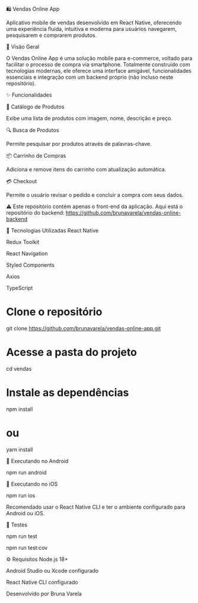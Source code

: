 
🛍️ Vendas Online App

Aplicativo mobile de vendas desenvolvido em React Native, oferecendo uma experiência fluida, intuitiva e moderna para usuários navegarem, pesquisarem e comprarem produtos.

🚀 Visão Geral

O Vendas Online App é uma solução mobile para e-commerce, voltado para facilitar o processo de compra via smartphone. Totalmente construído com tecnologias modernas, ele oferece uma interface amigável, funcionalidades essenciais e integração com um backend próprio (não incluso neste repositório).

✨ Funcionalidades

🛒 Catálogo de Produtos

Exibe uma lista de produtos com imagem, nome, descrição e preço.

🔍 Busca de Produtos

Permite pesquisar por produtos através de palavras-chave.

📦 Carrinho de Compras

Adiciona e remove itens do carrinho com atualização automática.

💳 Checkout

Permite o usuário revisar o pedido e concluir a compra com seus dados.

⚠️ Este repositório contém apenas o front-end da aplicação. Aqui está o repositório do backend: https://github.com/brunavarela/vendas-online-backend

🧰 Tecnologias Utilizadas
React Native

Redux Toolkit

React Navigation

Styled Components

Axios

TypeScript

# Clone o repositório
git clone https://github.com/brunavarela/vendas-online-app.git

# Acesse a pasta do projeto
cd vendas

# Instale as dependências
npm install
# ou
yarn install

📱 Executando no Android

npm run android

📱 Executando no iOS


npm run ios

Recomendado usar o React Native CLI e ter o ambiente configurado para Android ou iOS.

🧪 Testes

npm run test

npm run test:cov

⚙️ Requisitos
Node.js 18+

Android Studio ou Xcode configurado

React Native CLI configurado


Desenvolvido por Bruna Varela
